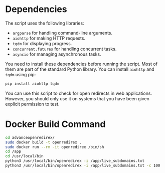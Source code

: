 


# Dependencies

The script uses the following libraries:

- `argparse` for handling command-line arguments.
- `aiohttp` for making HTTP requests.
- `tqdm` for displaying progress.
- `concurrent.futures` for handling concurrent tasks.
- `asyncio` for managing asynchronous tasks.

You need to install these dependencies before running the script. Most of them are part of the standard Python library. You can install `aiohttp` and `tqdm` using pip:

```sh
pip install aiohttp tqdm
```

You can use this script to check for open redirects in web applications. However, you should only use it on systems that you have been given explicit permission to test.

# Docker Build Command

```sh
cd advanceopenredirex/
sudo docker build -t openredirex .                      
sudo docker run --rm -it openredirex /bin/sh
cd /app
cd /usr/local/bin
python3 /usr/local/bin/openredirex -i /app/live_subdomains.txt
python3 /usr/local/bin/openredirex -i /app/live_subdomains.txt -c 100
```
